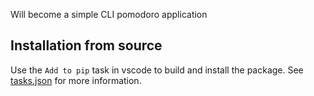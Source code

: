 Will become a simple CLI pomodoro application


## Installation from source

Use the `Add to pip` task in vscode to build and install the package.
See [tasks.json](./.vscode/tasks.json) for more information.